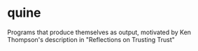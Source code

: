 # quine
Programs that produce themselves as output, motivated by Ken Thompson's description in "Reflections on Trusting Trust" 
